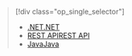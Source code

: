 > [!div class="op_single_selector"]
> * [<span data-ttu-id="32063-101">.NET</span><span class="sxs-lookup"><span data-stu-id="32063-101">.NET</span></span>](../articles/media-services/media-services-dotnet-configure-asset-delivery-policy.md)
> * [<span data-ttu-id="32063-102">REST API</span><span class="sxs-lookup"><span data-stu-id="32063-102">REST API</span></span>](../articles/media-services/media-services-rest-configure-asset-delivery-policy.md)
> * [<span data-ttu-id="32063-103">Java</span><span class="sxs-lookup"><span data-stu-id="32063-103">Java</span></span>](https://github.com/southworkscom/azure-sdk-for-media-services-java-samples)
> 
> 

